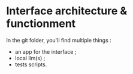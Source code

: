 # Interface architecture & functionment

In the git folder, you'll find multiple things :
* an app for the interface ;
* local llm(s) ;
* tests scripts.




